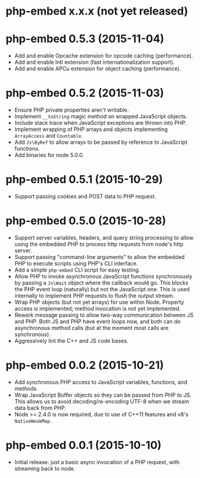 # php-embed x.x.x (not yet released)

# php-embed 0.5.3 (2015-11-04)
* Add and enable Opcache extension for opcode caching (performance).
* Add and enable Intl extension (fast internationalization support).
* Add and enable APCu extension for object caching (performance).

# php-embed 0.5.2 (2015-11-03)
* Ensure PHP private properties aren't writable.
* Implement `__toString` magic method on wrapped JavaScript objects.
* Include stack trace when JavaScript exceptions are thrown into PHP.
* Implement wrapping of PHP arrays and objects implementing
  `ArrayAccess` and `Countable`.
* Add `Js\ByRef` to allow arrays to be passed by reference to
  JavaScript functions.
* Add binaries for node 5.0.0.

# php-embed 0.5.1 (2015-10-29)
* Support passing cookies and POST data to PHP request.

# php-embed 0.5.0 (2015-10-28)
* Support server variables, headers, and query string
  processing to allow using the embedded PHP to process http
  requests from node's http server.
* Support passing "command-line arguments" to allow the embedded PHP
  to execute scripts using PHP's CLI interface.
* Add a simple `php-embed` CLI script for easy testing.
* Allow PHP to invoke asynchronous JavaScript functions synchronously
  by passing a `Js\Wait` object where the callback would go.  This
  blocks the PHP event loop (naturally) but not the JavaScript one.
  This is used internally to implement PHP requests to flush the
  output stream.
* Wrap PHP objects (but not yet arrays) for use within Node.
  Property access is implemented; method invocation is not yet
  implemented.
* Rework message passing to allow two-way communication between JS
  and PHP.  Both JS and PHP have event loops now, and both can do
  asynchronous method calls (but at the moment most calls are
  synchronous).
* Aggressively lint the C++ and JS code bases.

# php-embed 0.0.2 (2015-10-21)
* Add synchronous PHP access to JavaScript variables, functions, and
  methods.
* Wrap JavaScript Buffer objects so they can be passed from PHP to JS.
  This allows us to avoid decoding/re-encoding UTF-8 when we stream
  data back from PHP.
* Node >= 2.4.0 is now required, due to use of C++11 features and
  v8's `NativeWeakMap`.

# php-embed 0.0.1 (2015-10-10)
* Initial release: just a basic async invocation of a PHP request,
  with streaming back to node.
